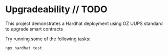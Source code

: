 # Upgradeability // TODO

This project demonstrates a Hardhat deployment using OZ UUPS standard to upgrade smart contracts

Try running some of the following tasks:

```shell
npx hardhat test
```
